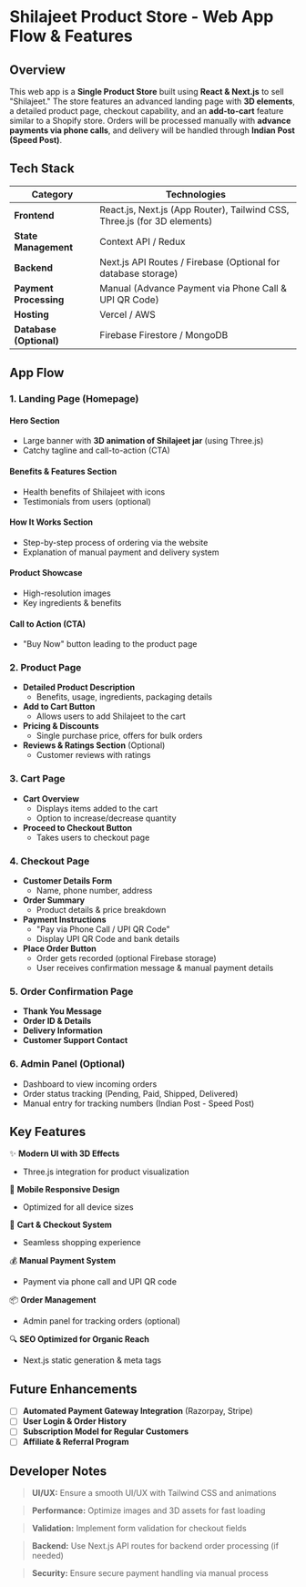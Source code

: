 # Shilajeet Product Store - Web App Flow & Features

## Overview
This web app is a **Single Product Store** built using **React & Next.js** to sell "Shilajeet." The store features an advanced landing page with **3D elements**, a detailed product page, checkout capability, and an **add-to-cart** feature similar to a Shopify store. Orders will be processed manually with **advance payments via phone calls**, and delivery will be handled through **Indian Post (Speed Post)**.

## Tech Stack
| Category | Technologies |
|----------|-------------|
| **Frontend** | React.js, Next.js (App Router), Tailwind CSS, Three.js (for 3D elements) |
| **State Management** | Context API / Redux |
| **Backend** | Next.js API Routes / Firebase (Optional for database storage) |
| **Payment Processing** | Manual (Advance Payment via Phone Call & UPI QR Code) |
| **Hosting** | Vercel / AWS |
| **Database (Optional)** | Firebase Firestore / MongoDB |

## App Flow

### 1. Landing Page (Homepage)
#### Hero Section
- Large banner with **3D animation of Shilajeet jar** (using Three.js)
- Catchy tagline and call-to-action (CTA)

#### Benefits & Features Section
- Health benefits of Shilajeet with icons
- Testimonials from users (optional)

#### How It Works Section
- Step-by-step process of ordering via the website
- Explanation of manual payment and delivery system

#### Product Showcase
- High-resolution images
- Key ingredients & benefits

#### Call to Action (CTA)
- "Buy Now" button leading to the product page

### 2. Product Page
- **Detailed Product Description**
  - Benefits, usage, ingredients, packaging details
- **Add to Cart Button**
  - Allows users to add Shilajeet to the cart
- **Pricing & Discounts**
  - Single purchase price, offers for bulk orders
- **Reviews & Ratings Section** (Optional)
  - Customer reviews with ratings

### 3. Cart Page
- **Cart Overview**
  - Displays items added to the cart
  - Option to increase/decrease quantity
- **Proceed to Checkout Button**
  - Takes users to checkout page

### 4. Checkout Page
- **Customer Details Form**
  - Name, phone number, address
- **Order Summary**
  - Product details & price breakdown
- **Payment Instructions**
  - "Pay via Phone Call / UPI QR Code"
  - Display UPI QR Code and bank details
- **Place Order Button**
  - Order gets recorded (optional Firebase storage)
  - User receives confirmation message & manual payment details

### 5. Order Confirmation Page
- **Thank You Message**
- **Order ID & Details**
- **Delivery Information**
- **Customer Support Contact**

### 6. Admin Panel (Optional)
- Dashboard to view incoming orders
- Order status tracking (Pending, Paid, Shipped, Delivered)
- Manual entry for tracking numbers (Indian Post - Speed Post)

## Key Features

✨ **Modern UI with 3D Effects**
- Three.js integration for product visualization

📱 **Mobile Responsive Design**
- Optimized for all device sizes

🛒 **Cart & Checkout System**
- Seamless shopping experience

💰 **Manual Payment System**
- Payment via phone call and UPI QR code

📦 **Order Management**
- Admin panel for tracking orders (optional)

🔍 **SEO Optimized for Organic Reach**
- Next.js static generation & meta tags

## Future Enhancements
- [ ] **Automated Payment Gateway Integration** (Razorpay, Stripe)
- [ ] **User Login & Order History**
- [ ] **Subscription Model for Regular Customers**
- [ ] **Affiliate & Referral Program**

## Developer Notes

> **UI/UX:** Ensure a smooth UI/UX with Tailwind CSS and animations

> **Performance:** Optimize images and 3D assets for fast loading

> **Validation:** Implement form validation for checkout fields

> **Backend:** Use Next.js API routes for backend order processing (if needed)

> **Security:** Ensure secure payment handling via manual process
